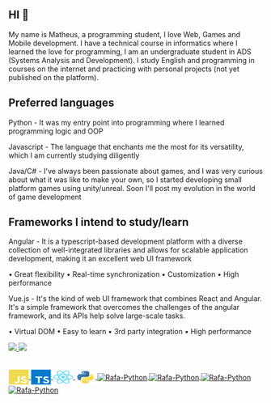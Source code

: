 ## HI 👋

My name is Matheus, a programming student, I love Web, Games and Mobile development. I have a technical course in informatics where I learned the love for programming, I am an undergraduate student in ADS (Systems Analysis and Development). I study English and programming in courses on the internet and practicing with personal projects (not yet published on the platform).

## Preferred languages

Python - It was my entry point into programming where I learned programming logic and OOP

Javascript - The language that enchants me the most for its versatility, which I am currently studying diligently

Java/C# - I've always been passionate about games, and I was very curious about what it was like to make your own, so I started developing small platform games using unity/unreal. Soon I'll post my evolution in the world of game development

## Frameworks I intend to study/learn

Angular - It is a typescript-based development platform with a diverse collection of well-integrated libraries and allows for scalable application development, making it an excellent web UI framework

• Great flexibility • Real-time synchronization • Customization • High performance

Vue.js - It's the kind of web UI framework that combines React and Angular. It's a simple framework that overcomes the challenges of the angular framework, and its APIs help solve large-scale tasks.

• Virtual DOM • Easy to learn • 3rd party integration • High performance

  
 <div>
  <a href="https://github.com/MatheuzsFer">
  <img height="165em" src="https://github-readme-stats.vercel.app/api?username=MatheuzsFer&show_icons=true&theme=dark&include_all_commits=true&count_private=true"/>
  <img height="165em" src="https://github-readme-stats.vercel.app/api/top-langs/?username=MatheuzsFer&layout=compact&langs_count=7&theme=dark"/>
</div>

<br>
  
<div style="display: inline_block"><br>
  <img align="center" alt="Rafa-Js" height="30" width="40" src="https://raw.githubusercontent.com/devicons/devicon/master/icons/javascript/javascript-plain.svg">
  <img align="center" alt="Rafa-Ts" height="30" width="40" src="https://raw.githubusercontent.com/devicons/devicon/master/icons/typescript/typescript-plain.svg">
  <img align="center" alt="Rafa-React" height="30" width="40" src="https://raw.githubusercontent.com/devicons/devicon/master/icons/react/react-original.svg">
  <img align="center" alt="Rafa-HTML" height="30" width="40" src="https://raw.githubusercontent.com/devicons/devicon/master/icons/python/python-original.svg">
  <img align="center" alt="Rafa-Python" height="30" width="40" src="https://cdn.jsdelivr.net/gh/devicons/devicon/icons/nodejs/nodejs-plain.svg"/>
  <img align="center" alt="Rafa-Python" height="30" width="40" src="https://cdn.jsdelivr.net/gh/devicons/devicon/icons/csharp/csharp-original.svg"/>
  <img align="center" alt="Rafa-Python" height="30" width="40"src="https://cdn.jsdelivr.net/gh/devicons/devicon/icons/bootstrap/bootstrap-original.svg"/>
  <img align="center" alt="Rafa-Python" height="30" width="40"src="https://cdn.jsdelivr.net/gh/devicons/devicon/icons/tailwindcss/tailwindcss-plain.svg"/>
</div>
  
